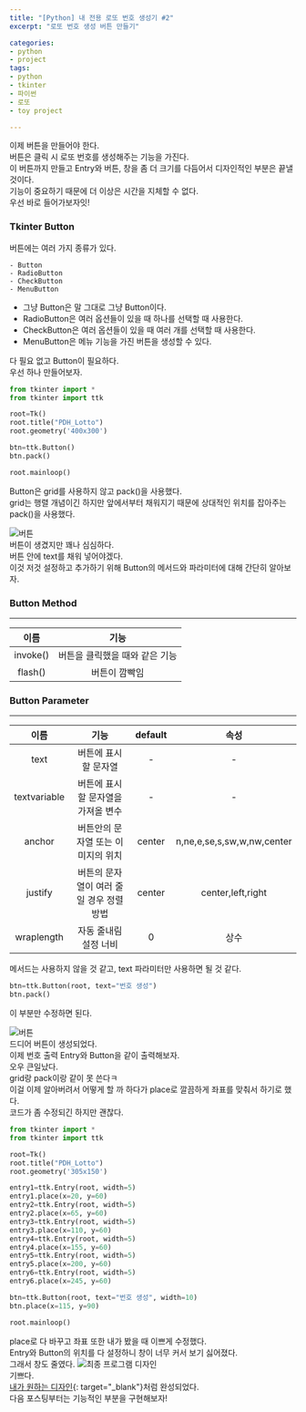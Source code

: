 ```yaml
---
title: "[Python] 내 전용 로또 번호 생성기 #2"
excerpt: "로또 번호 생성 버튼 만들기"

categories:
- python
- project
tags:
- python
- tkinter
- 파이썬
- 로또
- toy project

---
```

이제 버튼을 만들어야 한다.  
버튼은 클릭 시 로또 번호를 생성해주는 기능을 가진다.  
이 버튼까지 만들고 Entry와 버튼, 창을 좀 더 크기를 다듬어서 디자인적인 부분은 끝낼 것이다.  
기능이 중요하기 때문에 더 이상은 시간을 지체할 수 없다.  
우선 바로 들어가보자잇!
### Tkinter Button
버튼에는 여러 가지 종류가 있다.  
```
- Button
- RadioButton
- CheckButton
- MenuButton
```
- 그냥 Button은 말 그대로 그냥 Button이다.
- RadioButton은 여러 옵션들이 있을 때 하나를 선택할 때 사용한다.  
- CheckButton은 여러 옵션들이 있을 때 여러 개를 선택할 때 사용한다.  
- MenuButton은 메뉴 기능을 가진 버튼을 생성할 수 있다.  

다 필요 없고 Button이 필요하다.  
우선 하나 만들어보자.

``` python
from tkinter import *
from tkinter import ttk

root=Tk()
root.title("PDH_Lotto")
root.geometry('400x300')

btn=ttk.Button()
btn.pack()

root.mainloop()
```
Button은 grid를 사용하지 않고 pack()을 사용했다.  
grid는 행렬 개념이긴 하지만 앞에서부터 채워지기 때문에 상대적인 위치를 잡아주는 pack()을 사용했다.  

![버튼](https://user-images.githubusercontent.com/37354733/74397969-572f6080-4e59-11ea-9f7f-e090c101cfac.png)  
버튼이 생겼지만 꽤나 심심하다.  
버튼 안에 text를 채워 넣어야겠다.  
이것 저것 설정하고 추가하기 위해 Button의 메서드와 파라미터에 대해 간단히 알아보자.    

### Button Method
- - -

|이름|기능|
|:---:|:---:|
|invoke()|버튼을 클릭했을 때와 같은 기능|
|flash()|버튼이 깜빡임|

### Button Parameter
- - -

|이름|기능|default|속성|
|:---:|:---:|:---:|:---:|
|text|버튼에 표시할 문자열|-|-|
|textvariable|버튼에 표시할 문자열을 가져올 변수|-|-|
|anchor|버튼안의 문자열 또는 이미지의 위치|center|n,ne,e,se,s,sw,w,nw,center|
|justify|버튼의 문자열이 여러 줄일 경우 정렬 방법|center|center,left,right|
|wraplength|자동 줄내림 설정 너비|0|상수|

메서드는 사용하지 않을 것 같고, text 파라미터만 사용하면 될 것 같다.  

``` python
btn=ttk.Button(root, text="번호 생성")
btn.pack()
```
이 부분만 수정하면 된다.  

![버튼](https://user-images.githubusercontent.com/37354733/74400529-81851c00-4e61-11ea-90b4-257aa426d5f0.png)    
드디어 버튼이 생성되었다.  
이제 번호 출력 Entry와 Button을 같이 출력해보자.  
오우 큰일났다.  
grid랑 pack이랑 같이 못 쓴다ㅋ  
이걸 이제 알아버려서 어떻게 할 까 하다가 place로 깔끔하게 좌표를 맞춰서 하기로 했다.  
코드가 좀 수정되긴 하지만 괜찮다.  

```python
from tkinter import *
from tkinter import ttk

root=Tk()
root.title("PDH_Lotto")
root.geometry('305x150')

entry1=ttk.Entry(root, width=5)
entry1.place(x=20, y=60)
entry2=ttk.Entry(root, width=5)
entry2.place(x=65, y=60)
entry3=ttk.Entry(root, width=5)
entry3.place(x=110, y=60)
entry4=ttk.Entry(root, width=5)
entry4.place(x=155, y=60)
entry5=ttk.Entry(root, width=5)
entry5.place(x=200, y=60)
entry6=ttk.Entry(root, width=5)
entry6.place(x=245, y=60)

btn=ttk.Button(root, text="번호 생성", width=10)
btn.place(x=115, y=90)

root.mainloop()
```  
place로 다 바꾸고 좌표 또한 내가 봤을 때 이쁘게 수정했다.  
Entry와 Button의 위치를 다 설정하니 창이 너무 커서 보기 싫어졌다.  
그래서 창도 줄였다.
![최종 프로그램 디자인](https://user-images.githubusercontent.com/37354733/74401187-dc1f7780-4e63-11ea-8c37-73d8f9010795.png)  
  기쁘다.  
[내가 원하는 디자인](https://user-images.githubusercontent.com/37354733/74393970-d8352a80-4e4e-11ea-9799-6016c4c77fdd.png){: target="_blank"}처럼 완성되었다.  
다음 포스팅부터는 기능적인 부분을 구현해보자!
